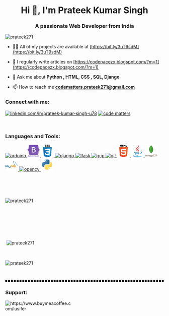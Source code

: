 <h1 align="center">Hi 👋, I'm Prateek Kumar Singh</h1>
<h3 align="center">A passionate Web Developer from India</h3>

<p align="left"> <img src="https://komarev.com/ghpvc/?username=prateek271&label=Profile%20views&color=0eb4b1&style=flat" alt="prateek271" /> </p>

- 👨‍💻 All of my projects are available at [https://bit.ly/3uT9sdM](https://bit.ly/3uT9sdM)

- 📝 I regularly write articles on [https://codepacezx.blogspot.com/?m=1](https://codepacezx.blogspot.com/?m=1)

- 💬 Ask me about **Python , HTML, CSS , SQL, Django**

- 📫 How to reach me **codematters.prateek271@gmail.com**

<h3 align="left">Connect with me:</h3>
<p align="left">
<a href="https://linkedin.com/in/linkedin.com/in/prateek-kumar-singh-u78" target="blank"><img align="center" src="https://raw.githubusercontent.com/rahuldkjain/github-profile-readme-generator/master/src/images/icons/Social/linked-in-alt.svg" alt="linkedin.com/in/prateek-kumar-singh-u78" height="30" width="40" /></a>
<a href="https://www.youtube.com/c/code matters" target="blank"><img align="center" src="https://raw.githubusercontent.com/rahuldkjain/github-profile-readme-generator/master/src/images/icons/Social/youtube.svg" alt="code matters" height="30" width="40" /></a>
</p>
<br>
<h3 align="left">Languages and Tools:</h3>
<p align="left"> <a href="https://www.arduino.cc/" target="_blank" rel="noreferrer"> <img src="https://cdn.worldvectorlogo.com/logos/arduino-1.svg" alt="arduino" width="40" height="40"/> </a> <a href="https://getbootstrap.com" target="_blank" rel="noreferrer"> <img src="https://raw.githubusercontent.com/devicons/devicon/master/icons/bootstrap/bootstrap-plain-wordmark.svg" alt="bootstrap" width="40" height="40"/> </a> <a href="https://www.w3schools.com/css/" target="_blank" rel="noreferrer"> <img src="https://raw.githubusercontent.com/devicons/devicon/master/icons/css3/css3-original-wordmark.svg" alt="css3" width="40" height="40"/> </a> <a href="https://www.djangoproject.com/" target="_blank" rel="noreferrer"> <img src="https://cdn.worldvectorlogo.com/logos/django.svg" alt="django" width="40" height="40"/> </a> <a href="https://flask.palletsprojects.com/" target="_blank" rel="noreferrer"> <img src="https://www.vectorlogo.zone/logos/pocoo_flask/pocoo_flask-icon.svg" alt="flask" width="40" height="40"/> </a> <a href="https://cloud.google.com" target="_blank" rel="noreferrer"> <img src="https://www.vectorlogo.zone/logos/google_cloud/google_cloud-icon.svg" alt="gcp" width="40" height="40"/> </a> <a href="https://git-scm.com/" target="_blank" rel="noreferrer"> <img src="https://www.vectorlogo.zone/logos/git-scm/git-scm-icon.svg" alt="git" width="40" height="40"/> </a> <a href="https://www.w3.org/html/" target="_blank" rel="noreferrer"> <img src="https://raw.githubusercontent.com/devicons/devicon/master/icons/html5/html5-original-wordmark.svg" alt="html5" width="40" height="40"/> </a> <a href="https://www.java.com" target="_blank" rel="noreferrer"> <img src="https://raw.githubusercontent.com/devicons/devicon/master/icons/java/java-original.svg" alt="java" width="40" height="40"/> </a> <a href="https://www.mongodb.com/" target="_blank" rel="noreferrer"> <img src="https://raw.githubusercontent.com/devicons/devicon/master/icons/mongodb/mongodb-original-wordmark.svg" alt="mongodb" width="40" height="40"/> </a> <a href="https://www.mysql.com/" target="_blank" rel="noreferrer"> <img src="https://raw.githubusercontent.com/devicons/devicon/master/icons/mysql/mysql-original-wordmark.svg" alt="mysql" width="40" height="40"/> </a> <a href="https://opencv.org/" target="_blank" rel="noreferrer"> <img src="https://www.vectorlogo.zone/logos/opencv/opencv-icon.svg" alt="opencv" width="40" height="40"/> </a> <a href="https://www.python.org" target="_blank" rel="noreferrer"> <img src="https://raw.githubusercontent.com/devicons/devicon/master/icons/python/python-original.svg" alt="python" width="40" height="40"/> </a> </p>

<hr style="border:#00000000 dashed; background:transparent;">
<br><br>

<p><img align="left" src="https://github-readme-stats.vercel.app/api/top-langs?username=prateek271&show_icons=true&theme=onedark&title_color=fb6a6a&bg_color=0c1014&hide_border=true&locale=en&layout=compact" alt="prateek271" /></p>

<br><br><br><br><br><br><br>

<p>&nbsp;<img align="center" src="https://github-readme-stats.vercel.app/api?username=prateek271&show_icons=true&theme=onedark&title_color=fb6a6a&text_color=5badec&bg_color=0c1014&locale=en" alt="prateek271" /></p>

<br>

<p><img align="center" src="https://github-readme-streak-stats.herokuapp.com/?user=prateek271&theme=dark" alt="prateek271" /></p>

<br>

<hr style="border:black dashed; background:transparent;">


<h3 align="left">Support:</h3>
<p><a href="https://www.buymeacoffee.com/https://www.buymeacoffee.com/lusifer"> <img align="left" src="https://cdn.buymeacoffee.com/buttons/v2/default-yellow.png" height="50" width="210" alt="https://www.buymeacoffee.com/lusifer" /></a></p><br><br>
